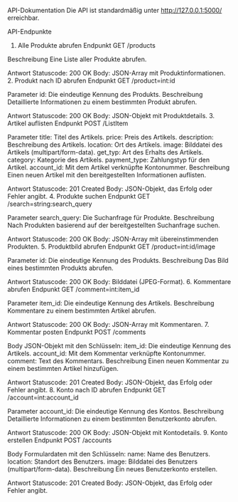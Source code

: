 API-Dokumentation
Die API ist standardmäßig unter http://127.0.0.1:5000/ erreichbar.

API-Endpunkte
1. Alle Produkte abrufen
Endpunkt
GET /products

Beschreibung
Eine Liste aller Produkte abrufen.

Antwort
Statuscode: 200 OK
Body: JSON-Array mit Produktinformationen.
2. Produkt nach ID abrufen
Endpunkt
GET /product=int:id

Parameter
id: Die eindeutige Kennung des Produkts.
Beschreibung
Detaillierte Informationen zu einem bestimmten Produkt abrufen.

Antwort
Statuscode: 200 OK
Body: JSON-Objekt mit Produktdetails.
3. Artikel auflisten
Endpunkt
POST /ListItem

Parameter
title: Titel des Artikels.
price: Preis des Artikels.
description: Beschreibung des Artikels.
location: Ort des Artikels.
image: Bilddatei des Artikels (multipart/form-data).
get_typ: Art des Erhalts des Artikels.
category: Kategorie des Artikels.
payment_type: Zahlungstyp für den Artikel.
account_id: Mit dem Artikel verknüpfte Kontonummer.
Beschreibung
Einen neuen Artikel mit den bereitgestellten Informationen auflisten.

Antwort
Statuscode: 201 Created
Body: JSON-Objekt, das Erfolg oder Fehler angibt.
4. Produkte suchen
Endpunkt
GET /search=string:search_query

Parameter
search_query: Die Suchanfrage für Produkte.
Beschreibung
Nach Produkten basierend auf der bereitgestellten Suchanfrage suchen.

Antwort
Statuscode: 200 OK
Body: JSON-Array mit übereinstimmenden Produkten.
5. Produktbild abrufen
Endpunkt
GET /product=int:id/image

Parameter
id: Die eindeutige Kennung des Produkts.
Beschreibung
Das Bild eines bestimmten Produkts abrufen.

Antwort
Statuscode: 200 OK
Body: Bilddatei (JPEG-Format).
6. Kommentare abrufen
Endpunkt
GET /comment=int:item_id

Parameter
item_id: Die eindeutige Kennung des Artikels.
Beschreibung
Kommentare zu einem bestimmten Artikel abrufen.

Antwort
Statuscode: 200 OK
Body: JSON-Array mit Kommentaren.
7. Kommentar posten
Endpunkt
POST /comments

Body
JSON-Objekt mit den Schlüsseln:
item_id: Die eindeutige Kennung des Artikels.
account_id: Mit dem Kommentar verknüpfte Kontonummer.
comment: Text des Kommentars.
Beschreibung
Einen neuen Kommentar zu einem bestimmten Artikel hinzufügen.

Antwort
Statuscode: 201 Created
Body: JSON-Objekt, das Erfolg oder Fehler angibt.
8. Konto nach ID abrufen
Endpunkt
GET /account=int:account_id

Parameter
account_id: Die eindeutige Kennung des Kontos.
Beschreibung
Detaillierte Informationen zu einem bestimmten Benutzerkonto abrufen.

Antwort
Statuscode: 200 OK
Body: JSON-Objekt mit Kontodetails.
9. Konto erstellen
Endpunkt
POST /accounts

Body
Formulardaten mit den Schlüsseln:
name: Name des Benutzers.
location: Standort des Benutzers.
image: Bilddatei des Benutzers (multipart/form-data).
Beschreibung
Ein neues Benutzerkonto erstellen.

Antwort
Statuscode: 201 Created
Body: JSON-Objekt, das Erfolg oder Fehler angibt.
